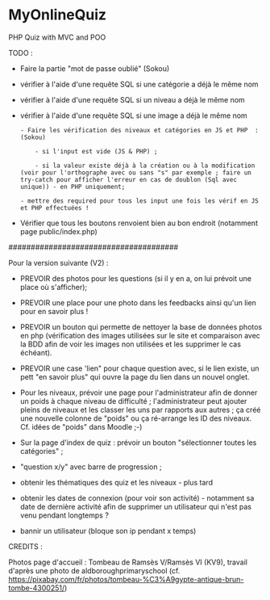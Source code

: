 # MyOnlineQuiz

PHP Quiz with MVC and POO

TODO :

- Faire la partie "mot de passe oublié" (Sokou)
- vérifier à l'aide d'une requête SQL si une catégorie a déjà le même nom
- vérifier à l'aide d'une requête SQL si un niveau a déjà le même nom
- vérifier à l'aide d'une requête SQL si une image a déjà le même nom

      - Faire les vérification des niveaux et catégories en JS et PHP  : (Sokou)

          - si l'input est vide (JS & PHP) ;

          - si la valeur existe déjà à la création ou à la modification (voir pour l'orthographe avec ou sans "s" par exemple ; faire un try-catch pour afficher l'erreur en cas de doublon (Sql avec unique)) - en PHP uniquement;

      - mettre des required pour tous les input une fois les vérif en JS et PHP effectuées !

- Vérifier que tous les boutons renvoient bien au bon endroit (notamment page public/index.php)

######################################

Pour la version suivante (V2) :

- PREVOIR des photos pour les questions (si il y en a, on lui prévoit une place où s'afficher);
- PREVOIR une place pour une photo dans les feedbacks ainsi qu'un lien pour en savoir plus !

- PREVOIR un bouton qui permette de nettoyer la base de données photos en php (vérification des images utilisées sur le site et comparaison avec la BDD afin de voir les images non utilisées et les supprimer le cas échéant).

- PREVOIR une case 'lien" pour chaque question avec, si le lien existe, un pett "en savoir plus" qui ouvre la page du lien dans un nouvel onglet.

- Pour les niveaux, prévoir une page pour l'administrateur afin de donner un poids à chaque niveau de difficulté ;
  l'administrateur peut ajouter pleins de niveaux et les classer les uns par rapports aux autres ;
  ça créé une nouvelle colonne de "poids" ou ça ré-arrange les ID des niveaux.
  Cf. idées de "poids" dans Moodle ;-)

- Sur la page d'index de quiz : prévoir un bouton "sélectionner toutes les catégories" ;

- "question x/y" avec barre de progression ;

- obtenir les thématiques des quiz et les niveaux - plus tard
- obtenir les dates de connexion (pour voir son activité) - notamment sa date de dernière activité afin de supprimer un utilisateur qui n'est pas venu pendant longtemps ?
- bannir un utilisateur (bloque son ip pendant x temps)

CREDITS :

Photos page d'accueil : Tombeau de Ramsès V/Ramsès VI (KV9), travail d'après une photo de aldboroughprimaryschool (cf. https://pixabay.com/fr/photos/tombeau-%C3%A9gypte-antique-brun-tombe-4300251/)
